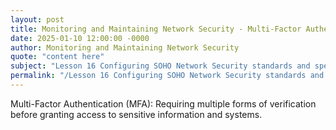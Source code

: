 ```yaml
---
layout: post
title: Monitoring and Maintaining Network Security - Multi-Factor Authentication MFA
date: 2025-01-10 12:00:00 -0000
author: Monitoring and Maintaining Network Security
quote: "content here"
subject: "Lesson 16 Configuring SOHO Network Security standards and specifications"
permalink: "/Lesson 16 Configuring SOHO Network Security standards and specifications/Monitoring and Maintaining Network Security/Monitoring and Maintaining Network Security - Multi-Factor Authentication MFA"
---
```


Multi-Factor Authentication (MFA): Requiring multiple forms of verification before granting access to sensitive information and systems.
